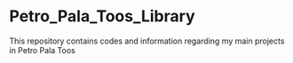 # Petro_Pala_Toos_Library
This repository contains codes and information regarding my main projects in Petro Pala Toos
